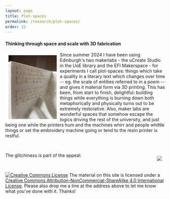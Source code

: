 ```yaml
---
layout: page
title: Plot-spaces
permalink: /research/plot-spaces/
order: 12
---
```

#### Thinking through space and scale with 3D fabrication

<img style="float:left;border:10px solid white" src="/IDwell_02Sml.jpg"> Since summer 2024 I have been using Edinburgh's two makerlabs - the uCreate Studio in the UoE library and the EFI Makerspace - for experiments I call plot-spaces: things which take a quality in a literary text which changes over time -- eg. the scale of entities referred to in a poem -- and gives it material form via 3D printing. This has been, from start to finish, delightful: building things while everything is burning down both metaphorically and physically turns out to be extremely restorative. Also, maker labs are wonderful spaces that somehow escape the logics driving the rest of the university, and just being one while the printers hum and the machines whirr and people whittle things or set the embroidery machine going or tend to the resin printer is restful.

<br />


<img style="float:right;border:10px solid white" src="/IDwell_07.MOV"> The glitchiness is part of the appeal. 


<br />

[![Creative Commons License](https://i.creativecommons.org/l/by-nc-sa/4.0/80x15.png)](http://creativecommons.org/licenses/by-nc-sa/4.0/)
The material on this site is licensed under a [Creative Commons Attribution-NonCommercial-ShareAlike 4.0 International License](http://creativecommons.org/licenses/by-nc-sa/4.0/). Please also drop me a line at the address above to let me know what you’ve done with it. Thanks!
